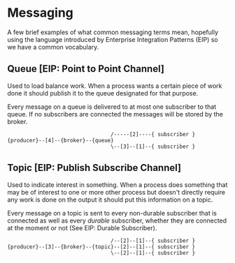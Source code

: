Messaging
=========

A few brief examples of what common messaging terms mean, hopefully
using the language introduced by Enterprise Integration Patterns (EIP) so
we have a common vocabulary.

Queue [EIP: Point to Point Channel]
-----------------------------------

Used to load balance work. When a process wants a certain piece of work
done  it should publish it to the queue designated for that purpose.

Every message on a queue is delivered to at most one subscriber to that
queue. If no subscribers are connected the messages will be stored by
the broker.

                                     /-----[2]----{ subscriber }
    {producer}--[4]--{broker}--{queue}
                                     \--[3]--[1]--{ subscriber }

Topic [EIP: Publish Subscribe Channel]
--------------------------------------

Used to indicate interest in something. When a process does something
that may be of interest to one or more other process but doesn't directly
require any work is done on the output it should put this information on
a topic.

Every message on a topic is sent to every non-durable subscriber that is
connected as well as every *durable* subscriber, whether they are
connected at the moment or not (See EIP: Durable Subscriber).

                                     /--[2]--[1]--{ subscriber }
    {producer}--[3]--{broker}--{topic}--[2]--[1]--{ subscriber }
                                     \--[2]--[1]--{ subscriber }
